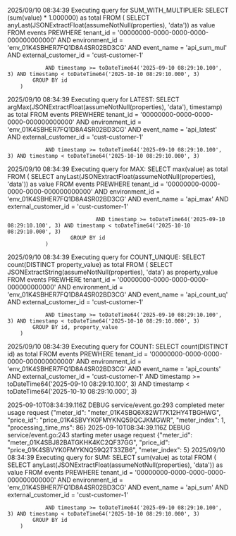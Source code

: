 2025/09/10 08:34:39 Executing query for SUM_WITH_MULTIPLIER: 
        SELECT 
             (sum(value) * 1.000000) as total
        FROM (
            SELECT
                 anyLast(JSONExtractFloat(assumeNotNull(properties), 'data')) as value
            FROM events
            PREWHERE tenant_id = '00000000-0000-0000-0000-000000000000'
                                AND environment_id = 'env_01K4SBHER7FQ1D8A4SR02BD3CG'
                                AND event_name = 'api_sum_mul'
                                AND external_customer_id = 'cust-customer-1'

                
                AND timestamp >= toDateTime64('2025-09-10 08:29:10.100', 3) AND timestamp < toDateTime64('2025-10-10 08:29:10.000', 3)
            GROUP BY id 
        )
        
    
2025/09/10 08:34:39 Executing query for LATEST: 
        SELECT 
             argMax(JSONExtractFloat(assumeNotNull(properties), 'data'), timestamp) as total
        FROM 
                        events  PREWHERE tenant_id = '00000000-0000-0000-0000-000000000000'
                AND environment_id = 'env_01K4SBHER7FQ1D8A4SR02BD3CG'
                AND event_name = 'api_latest'
                AND external_customer_id = 'cust-customer-1'
                
                
                AND timestamp >= toDateTime64('2025-09-10 08:29:10.100', 3) AND timestamp < toDateTime64('2025-10-10 08:29:10.000', 3)
        
    
2025/09/10 08:34:39 Executing query for MAX: 
                SELECT 
                         max(value) as total
                FROM (
                        SELECT
                                 anyLast(JSONExtractFloat(assumeNotNull(properties), 'data')) as value
                        FROM events
                        PREWHERE tenant_id = '00000000-0000-0000-0000-000000000000'
                                AND environment_id = 'env_01K4SBHER7FQ1D8A4SR02BD3CG'
                                AND event_name = 'api_max'
                                AND external_customer_id = 'cust-customer-1'


                                AND timestamp >= toDateTime64('2025-09-10 08:29:10.100', 3) AND timestamp < toDateTime64('2025-10-10 08:29:10.000', 3)
                        GROUP BY id 
                )


2025/09/10 08:34:39 Executing query for COUNT_UNIQUE: 
        SELECT 
             count(DISTINCT property_value) as total
        FROM (
            SELECT
                 JSONExtractString(assumeNotNull(properties), 'data') as property_value
            FROM events
            PREWHERE tenant_id = '00000000-0000-0000-0000-000000000000'
                                AND environment_id = 'env_01K4SBHER7FQ1D8A4SR02BD3CG'
                                AND event_name = 'api_count_uq'
                                AND external_customer_id = 'cust-customer-1'

                
                AND timestamp >= toDateTime64('2025-09-10 08:29:10.100', 3) AND timestamp < toDateTime64('2025-10-10 08:29:10.000', 3)
            GROUP BY id, property_value 
        )
        
    
2025/09/10 08:34:39 Executing query for COUNT: 
        SELECT 
             count(DISTINCT id) as total
        FROM events
        PREWHERE tenant_id = '00000000-0000-0000-0000-000000000000'
                        AND environment_id = 'env_01K4SBHER7FQ1D8A4SR02BD3CG'
                        AND event_name = 'api_counts'
                        AND external_customer_id = 'cust-customer-1'
            AND timestamp >= toDateTime64('2025-09-10 08:29:10.100', 3) AND timestamp < toDateTime64('2025-10-10 08:29:10.000', 3)
        
    
2025-09-10T08:34:39.116Z        DEBUG   service/event.go:293    completed meter usage request   {"meter_id": "meter_01K4SBQ6X82WT7K12HY4TBGHWG", "price_id": "price_01K4SBVYK0FMYKNQ59QCJKMGWR", "meter_index": 1, "processing_time_ms": 86}
2025-09-10T08:34:39.116Z        DEBUG   service/event.go:243    starting meter usage request    {"meter_id": "meter_01K4SBJ82BATGKHK4KC2QF37GG", "price_id": "price_01K4SBVYK0FMYKNQ59Q2T33ZB6", "meter_index": 5}
2025/09/10 08:34:39 Executing query for SUM: 
        SELECT 
             sum(value) as total
        FROM (
            SELECT
                 anyLast(JSONExtractFloat(assumeNotNull(properties), 'data')) as value
            FROM events
            PREWHERE tenant_id = '00000000-0000-0000-0000-000000000000'
                                AND environment_id = 'env_01K4SBHER7FQ1D8A4SR02BD3CG'
                                AND event_name = 'api_sum'
                                AND external_customer_id = 'cust-customer-1'

                
                AND timestamp >= toDateTime64('2025-09-10 08:29:10.100', 3) AND timestamp < toDateTime64('2025-10-10 08:29:10.000', 3)
            GROUP BY id 
        )
        
    